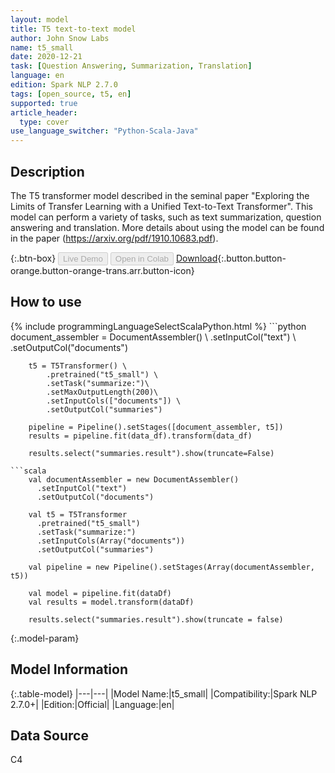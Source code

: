```yaml
---
layout: model
title: T5 text-to-text model
author: John Snow Labs
name: t5_small
date: 2020-12-21
task: [Question Answering, Summarization, Translation]
language: en
edition: Spark NLP 2.7.0
tags: [open_source, t5, en]
supported: true
article_header:
  type: cover
use_language_switcher: "Python-Scala-Java"
---
```


## Description

The T5 transformer model described in the seminal paper "Exploring the Limits of Transfer Learning with a Unified Text-to-Text Transformer". This model can perform a variety of tasks, such as text summarization, question answering and translation. More details about using the model can be found in the paper (https://arxiv.org/pdf/1910.10683.pdf).

{:.btn-box}
<button class="button button-orange" disabled>Live Demo</button>
<button class="button button-orange" disabled>Open in Colab</button>
[Download](https://s3.amazonaws.com/auxdata.johnsnowlabs.com/public/models/t5_small_en_2.7.0_2.4_1608554292913.zip){:.button.button-orange.button-orange-trans.arr.button-icon}

## How to use



<div class="tabs-box" markdown="1">
{% include programmingLanguageSelectScalaPython.html %}
```python
        document_assembler = DocumentAssembler() \
            .setInputCol("text") \
            .setOutputCol("documents")

        t5 = T5Transformer() \
            .pretrained("t5_small") \
            .setTask("summarize:")\
            .setMaxOutputLength(200)\
            .setInputCols(["documents"]) \
            .setOutputCol("summaries")

        pipeline = Pipeline().setStages([document_assembler, t5])
        results = pipeline.fit(data_df).transform(data_df)

        results.select("summaries.result").show(truncate=False)
```
```scala
    val documentAssembler = new DocumentAssembler()
      .setInputCol("text")
      .setOutputCol("documents")

    val t5 = T5Transformer
      .pretrained("t5_small")
      .setTask("summarize:")
      .setInputCols(Array("documents"))
      .setOutputCol("summaries")

    val pipeline = new Pipeline().setStages(Array(documentAssembler, t5))

    val model = pipeline.fit(dataDf)
    val results = model.transform(dataDf)

    results.select("summaries.result").show(truncate = false)
```
</div>

{:.model-param}
## Model Information

{:.table-model}
|---|---|
|Model Name:|t5_small|
|Compatibility:|Spark NLP 2.7.0+|
|Edition:|Official|
|Language:|en|

## Data Source

C4